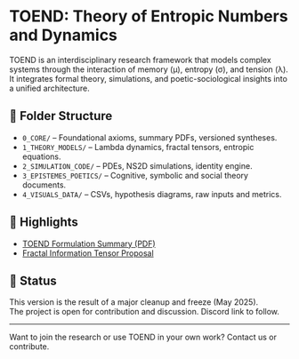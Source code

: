 # TOEND: Theory of Entropic Numbers and Dynamics

TOEND is an interdisciplinary research framework that models complex systems through the interaction of memory (µ), entropy (σ), and tension (λ). It integrates formal theory, simulations, and poetic-sociological insights into a unified architecture.

## 🔸 Folder Structure

- `0_CORE/` – Foundational axioms, summary PDFs, versioned syntheses.
- `1_THEORY_MODELS/` – Lambda dynamics, fractal tensors, entropic equations.
- `2_SIMULATION_CODE/` – PDEs, NS2D simulations, identity engine.
- `3_EPISTEMES_POETICS/` – Cognitive, symbolic and social theory documents.
- `4_VISUALS_DATA/` – CSVs, hypothesis diagrams, raw inputs and metrics.

## 🧠 Highlights

- [TOEND Formulation Summary (PDF)](0_CORE/TOEND_Summary_v2025-05-16.pdf)
- [Fractal Information Tensor Proposal](1_THEORY_MODELS/Fractal_Information_Tensor.pdf)

## 📡 Status

This version is the result of a major cleanup and freeze (May 2025).  
The project is open for contribution and discussion. Discord link to follow.

---

Want to join the research or use TOEND in your own work? Contact us or contribute.

